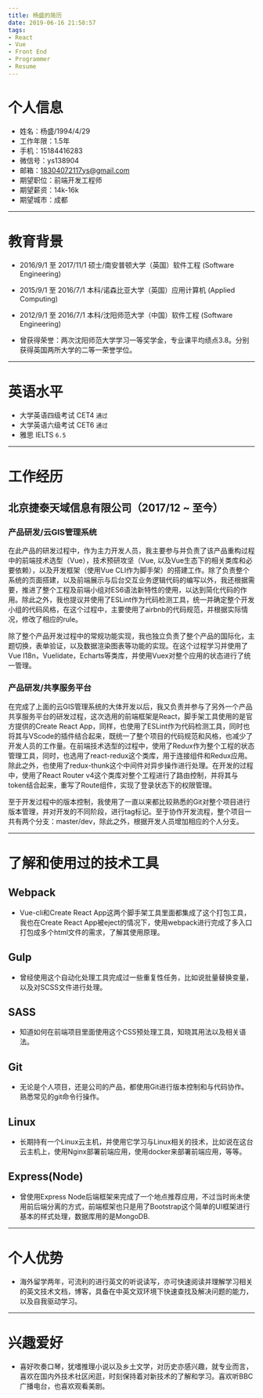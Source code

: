 ```yaml
---
title: 杨盛的简历
date: 2019-06-16 21:58:57
tags: 
- React
- Vue
- Front End
- Programmer
- Resume
---
```


# 个人信息

* 姓名：杨盛/1994/4/29
* 工作年限：1.5年
* 手机：15184416283
* 微信号：ys138904
* 邮箱：18304072117ys@gmail.com
* 期望职位：前端开发工程师
* 期望薪资：14k-16k
* 期望城市：成都

---

# 教育背景

* 2016/9/1 至 2017/11/1 硕士/南安普顿大学（英国）软件工程 (Software Engineering)   
* 2015/9/1 至 2016/7/1  本科/诺森比亚大学（英国）应用计算机 (Applied Computing) 
* 2012/9/1 至 2016/7/1  本科/沈阳师范大学（中国）软件工程 (Software Engineering)

* 曾获得荣誉：两次沈阳师范大学学习一等奖学金，专业课平均绩点3.8。分别获得英国两所大学的二等一荣誉学位。

---

# 英语水平

* 大学英语四级考试 CET4 `通过`
* 大学英语六级考试 CET6 `通过`                                     
* 雅思 IELTS `6.5`

---

# 工作经历

## 北京捷泰天域信息有限公司（2017/12 ~ 至今）

### 产品研发/云GIS管理系统

在此产品的研发过程中，作为主力开发人员，我主要参与并负责了该产品重构过程中的前端技术选型（Vue），技术预研攻坚（Vue, 以及Vue生态下的相关类库和必要依赖），以及开发框架（使用Vue CLI作为脚手架）的搭建工作。除了负责整个系统的页面搭建，以及前端展示与后台交互业务逻辑代码的编写以外，我还根据需要，推进了整个工程及前端小组对ES6语法新特性的使用，以达到简化代码的作用。除此之外，我也提议并使用了ESLint作为代码检测工具，统一并确定整个开发小组的代码风格，在这个过程中，主要使用了airbnb的代码规范，并根据实际情况，修改了相应的rule。 

除了整个产品开发过程中的常规功能实现，我也独立负责了整个产品的国际化，主题切换，表单验证，以及数据渲染图表等功能的实现。在这个过程学习并使用了Vue I18n，Vuelidate，Echarts等类库，并使用Vuex对整个应用的状态进行了统一管理。

### 产品研发/共享服务平台

在完成了上面的云GIS管理系统的大体开发以后，我又负责并参与了另外一个产品共享服务平台的研发过程，这次选用的前端框架是React，脚手架工具使用的是官方提供的Create React App，同样，也使用了ESLint作为代码检测工具，同时也将其与VScode的插件结合起来，既统一了整个项目的代码规范和风格，也减少了开发人员的工作量。在前端技术选型的过程中，使用了Redux作为整个工程的状态管理工具，同时，也选用了react-redux这个类库，用于连接组件和Redux应用。除此之外，也使用了redux-thunk这个中间件对异步操作进行处理。在开发的过程中，使用了React Router v4这个类库对整个工程进行了路由控制，并将其与token结合起来，重写了Route组件，实现了登录状态下的权限管理。

至于开发过程中的版本控制，我使用了一直以来都比较熟悉的Git对整个项目进行版本管理，并对开发的不同阶段，进行tag标记。至于协作开发流程，整个项目一共有两个分支：master/dev，除此之外，根据开发人员增加相应的个人分支。

---

# 了解和使用过的技术工具

## Webpack

* Vue-cli和Create React App这两个脚手架工具里面都集成了这个打包工具，我也在Create React App被eject的情况下，使用webpack进行完成了多入口打包成多个html文件的需求，了解其使用原理。

## Gulp

* 曾经使用这个自动化处理工具完成过一些重复性任务，比如说批量替换变量，以及对SCSS文件进行处理。

## SASS

* 知道如何在前端项目里面使用这个CSS预处理工具，知晓其用法以及相关语法。

## Git

* 无论是个人项目，还是公司的产品，都使用Git进行版本控制和与代码协作。熟悉常见的git命令行操作。

## Linux

* 长期持有一个Linux云主机，并使用它学习与Linux相关的技术，比如说在这台云主机上，使用Nginx部署前端应用，使用docker来部署前端应用，等等。

## Express(Node)

* 曾使用Express Node后端框架来完成了一个地点推荐应用，不过当时尚未使用前后端分离的方式，前端框架也只是用了Bootstrap这个简单的UI框架进行基本的样式处理，数据库用的是MongoDB.

---

# 个人优势

* 海外留学两年，可流利的进行英文的听说读写，亦可快速阅读并理解学习相关的英文技术文档，博客，具备在中英文双环境下快速查找及解决问题的能力，以及自我驱动学习。

---

# 兴趣爱好

* 喜好吹奏口琴，犹嗜推理小说以及乡土文学，对历史亦感兴趣，就专业而言，喜欢在国内外技术社区闲逛，时刻保持着对新技术的了解和学习。喜欢听BBC 广播电台，也喜欢观看美剧。